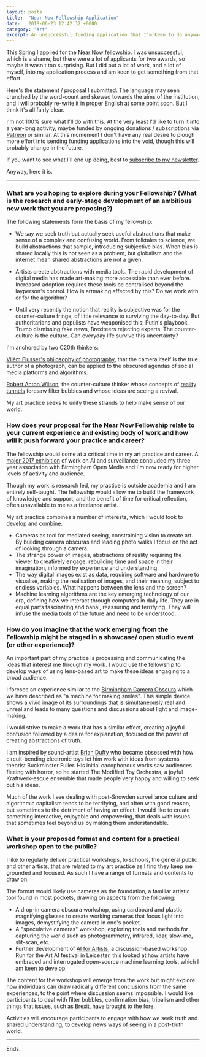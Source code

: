 ```yaml
---
layout: posts
title:  "Near Now Fellowship Application"
date:   2018-06-23 12:42:32 +0000
category: "Art"
excerpt: An unsuccessful funding application that I'm keen to do anyway on my own terms. 
---
```


This Spring I applied for the [Near Now fellowship](https://nearnow.org.uk/fellowship). I was unsuccessful, which is a shame, but there were a lot of applicants for two awards, so maybe it wasn't too surprising. But I did put a lot of work, and a lot of myself, into my application process and am keen to get something from that effort. 

Here's the statement / proposal I submitted. The language may seen crunched by the word-count and skewed towards the aims of the institution, and I will probably re-write it in proper English at some point soon. But I think it's all fairly clear.

I'm not 100% sure what I'll do with this. At the very least I'd like to turn it into a year-long activity, maybe funded by ongoing donations / subscriptions via [Patreon](http://patreon.com) or similar. At this momement I don't have any real desire to plough more effort into sending funding applications into the void, though this will probably change in the future. 

If you want to see what I'll end up doing, best to [subscribe to my newsletter](https://tinyletter.com/peteashton). 

Anyway, here it is. 

***


###  What are you hoping to explore during your Fellowship? (What is the research and early-stage development of an ambitious new work that you are proposing?)

The following statements form the basis of my fellowship:

- We say we seek truth but actually seek useful abstractions that make sense of a complex and confusing world. From folktales to science, we build abstractions that sample, introducing subjective bias. When bias is shared locally this is not seen as a problem, but globalism and the internet mean shared abstractions are not a given.

- Artists create abstractions with media tools. The rapid development of digital media has made art-making more accessible than ever before. Increased adoption requires these tools be centralised beyond the layperson's control. How is artmaking affected by this? Do we work with or for the algorithm?

- Until very recently the notion that reality is subjective was for the counter-culture fringe, of little relevance to surviving the day-to-day. But authoritarians and populists have weaponised this: Putin's playbook, Trump dismissing fake news, Brexiteers rejecting experts. The counter-culture is the culture. Can everyday life survive this uncertainty?

I'm anchored by two C20th thinkers:

[Vilém Flusser's philosophy of photography](https://en.wikipedia.org/wiki/Vilém_Flusser), that the camera itself is the true author of a photograph, can be applied to the obscured agendas of social media platforms and algorithms.

[Robert Anton Wilson](https://en.wikipedia.org/wiki/Robert_Anton_Wilson), the counter-culture thinker whose concepts of [reality tunnels](https://en.wikipedia.org/wiki/Reality_tunnel) foresaw filter bubbles and whose ideas are seeing a revival.

My art practice seeks to unify these strands to help make sense of our world.

### How does your proposal for the Near Now Fellowship relate to your current experience and existing body of work and how will it push forward your practice and career?

The fellowship would come at a critical time in my art practice and career. A [major 2017 exhibition](http://instructionsforhumans.com) of work on AI and surveillance concluded my three year association with Birmingham Open Media and I'm now ready for higher levels of activity and audience. 

Though my work is research led, my practice is outside academia and I am entirely self-taught. The fellowship would allow me to build the framework of knowledge and support, and the benefit of time for critical reflection, often unavailable to me as a freelance artist. 

My art practice combines a number of interests, which I would look to develop and combine:

- Cameras as tool for mediated seeing, constraining vision to create art. By building camera obscuras and leading photo walks I focus on the act of looking through a camera.
- The strange power of images, abstractions of reality requiring the viewer to creatively engage, rebuilding time and space in their imagination, informed by experience and understanding.
- The way digital images exist as data, requiring software and hardware to visualise, making the realisation of images, and their meaning, subject to endless variables. What happens between the lens and the screen? 
- Machine learning algorithms are the key emerging technology of our era, defining how we interact through computers in daily life. They are in equal parts fascinating and banal, reassuring and terrifying. They will infuse the media tools of the future and need to be understood.

### How do you imagine that the work emerging from the Fellowship might be staged in a showcase/ open studio event (or other experience)?

An important part of my practice is processing and communicating the ideas that interest me through my work. I would use the fellowship to develop ways of using lens-based art to make these ideas engaging to a broad audience.

I foresee an experience similar to the [Birmingham Camera Obscura](http://bhamobscura.com) which we have described as "a machine for making smiles". This simple device shows a vivid image of its surroundings that is simultaneously real and unreal and leads to many questions and discussions about light and image-making.

I would strive to make a work that has a similar effect, creating a joyful confusion followed by a desire for explanation, focused on the power of creating abstractions of truth.

I am inspired by sound-artist [Brian Duffy](https://www.theguardian.com/music/2007/mar/08/electronicmusic.pascalwyse) who became obsessed with how circuit-bending electronic toys let him work with ideas from systems theorist Buckminster Fuller. His initial cacophonous works saw audiences fleeing with horror, so he started The Modified Toy Orchestra, a joyful Kraftwerk-esque ensemble that made people very happy and willing to seek out his ideas.

Much of the work I see dealing with post-Snowden surveillance culture and algorithmic capitalism tends to be terrifying, and often with good reason, but sometimes to the detriment of having an effect. I would like to create something interactive, enjoyable and empowering, that deals with issues that sometimes feel beyond us by making them understandable.

### What is your proposed format and content for a practical workshop open to the public?

I like to regularly deliver practical workshops, to schools, the general public and other artists, that are related to my art practice as I find they keep me grounded and focused. As such I have a range of formats and contents to draw on.

The format would likely use cameras as the foundation, a familiar artistic tool found in most pockets, drawing on aspects from the following:

- A drop-in camera obscura workshop, using cardboard and plastic magnifying glasses to create working cameras that focus light into images, demystifying the camera in one's pocket.
- A "speculative cameras" workshop, exploring tools and methods for capturing the world such as photogrammetry, infrared, lidar, slow-mo, slit-scan, etc.
- Further development of [AI for Artists](http://peteashton.com/ai/), a discussion-based workshop. Run for the Art AI festival in Leicester, this looked at how artists have embraced and interrogated open-source machine learning tools, which I am keen to develop.

The content for the workshop will emerge from the work but might explore how individuals can draw radically different conclusions from the same experiences, to the point where discussion seems impossible. I would like participants to deal with filter bubbles, confirmation bias, tribalism and other things that issues, such as Brexit, have brought to the fore.

Activities will encourage participants to engage with how we seek truth and shared understanding, to develop news ways of seeing in a post-truth world.

***

Ends. 